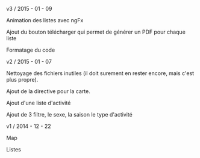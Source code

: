 v3 / 2015 - 01 - 09

Animation des listes avec ngFx 

Ajout du bouton télécharger qui permet de générer un PDF pour chaque liste

Formatage du code

v2 / 2015 - 01 - 07

Nettoyage des fichiers inutiles (il doit surement en rester encore, mais c'est plus propre).

Ajout de la directive pour la carte.

Ajout d'une liste d'activité

Ajout de 3 filtre, le sexe, la saison le type d'activité


v1 / 2014 - 12 - 22

Map

Listes
